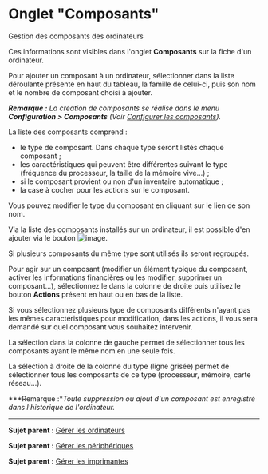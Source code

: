 Onglet "Composants"
===================

Gestion des composants des ordinateurs

Ces informations sont visibles dans l'onglet **Composants** sur la fiche d'un ordinateur.

Pour ajouter un composant à un ordinateur, sélectionner dans la liste déroulante présente en haut du tableau, la famille de celui-ci, puis son nom et le nombre de composant choisi à ajouter.

***Remarque :*** *La création de composants se réalise dans le menu ***Configuration \> Composants*** (Voir [Configurer les composants](config_device.html "Les composants se configurent depuis le menu Configuration > Composants")).*

La liste des composants comprend :

- le type de composant. Dans chaque type seront listés chaque composant ;
- les caractéristiques qui peuvent être différentes suivant le type (fréquence du processeur, la taille de la mémoire vive...) ;
- si le composant provient ou non d'un inventaire automatique ;
- la case à cocher pour les actions sur le composant.

Vous pouvez modifier le type du composant en cliquant sur le lien de son nom.

Via la liste des composants installés sur un ordinateur, il est possible d'en ajouter via le bouton ![image](docs/image/add_dropdown.png).

Si plusieurs composants du même type sont utilisés ils seront regroupés.

Pour agir sur un composant (modifier un élément typique du composant, activer les informations financières ou les modifier, supprimer un composant...),  sélectionnez le dans la colonne de droite puis utilisez le bouton <b>Actions</b> présent en haut ou en bas de la liste. 

Si vous sélectionnez plusieurs type de composants différents n'ayant pas les mêmes caractéristiques pour modification, dans les actions, il vous sera demandé sur quel composant vous souhaitez intervenir.

La sélection dans la colonne de gauche permet de sélectionner tous les composants ayant le même nom en une seule fois.

La sélection à droite de la colonne du type (ligne grisée) permet de sélectionner tous les composants de ce type (processeur, mémoire, carte réseau...).

***Remarque :**Toute suppression ou ajout d'un composant est enregistré dans l'historique de l'ordinateur.*

-----------
**Sujet parent :** [Gérer les ordinateurs](03_Module_Parc/04_Gérer_les_ordinateurs.md "Les ordinateurs se gèrent depuis le menu Parc > Ordinateurs")

**Sujet parent :** [Gérer les périphériques](03_Module_Parc/08_Gérer_les_périphériques.md "Les périphériques se gèrent depuis le menu Parc > Périphériques")

**Sujet parent :** [Gérer les imprimantes](03_Module_Parc/09_Gérer_les_imprimantes.md "Les imprimantes se gèrent depuis le menu Parc > Imprimantes")
